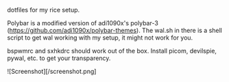 dotfiles for my rice setup.

Polybar is a modified version of adi1090x's polybar-3 (https://github.com/adi1090x/polybar-themes). The wal.sh in there is a shell script to get wal working with my setup, it might not work for you.

bspwmrc and sxhkdrc should work out of the box. Install picom, devilspie, pywal, etc. to get your transparency.

![Screenshot][/screenshot.png]
